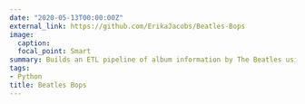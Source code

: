 ```yaml
---
date: "2020-05-13T00:00:00Z"
external_link: https://github.com/ErikaJacobs/Beatles-Bops
image:
  caption: 
  focal_point: Smart
summary: Builds an ETL pipeline of album information by The Beatles using the Spotify API, and loads to PostgreSQL
tags:
- Python
title: Beatles Bops
---
```

